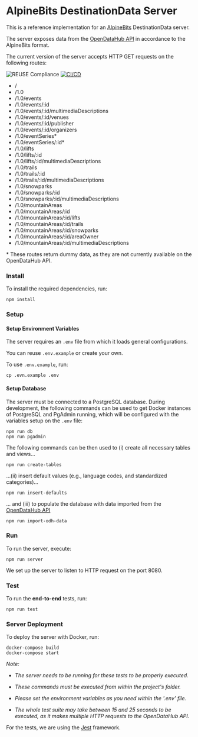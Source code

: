 <!--
SPDX-FileCopyrightText: NOI Techpark <digital@noi.bz.it>

SPDX-License-Identifier: CC0-1.0
-->

# AlpineBits DestinationData Server

This is a reference implementation for an [AlpineBits](https://www.alpinebits.org/) DestinationData server.

The server exposes data from the [OpenDataHub API](http://tourism.opendatahub.bz.it/) in accordance to the AlpineBits format.

The current version of the server accepts HTTP GET requests on the following routes:

![REUSE Compliance](https://github.com/noi-techpark/odh-alpinebits-destination-data-server/actions/workflows/reuse.yml/badge.svg)
[![CI/CD](https://github.com/noi-techpark/odh-alpinebits-destination-data-server/actions/workflows/main.yml/badge.svg)](https://github.com/noi-techpark/odh-alpinebits-destination-data-server/actions/workflows/main.yml)

* /
* /1.0
* /1.0/events
* /1.0/events/:id
* /1.0/events/:id/multimediaDescriptions
* /1.0/events/:id/venues
* /1.0/events/:id/publisher
* /1.0/events/:id/organizers
* /1.0/eventSeries\*
* /1.0/eventSeries/:id\*
* /1.0/lifts
* /1.0/lifts/:id
* /1.0/lifts/:id/multimediaDescriptions
* /1.0/trails
* /1.0/trails/:id
* /1.0/trails/:id/multimediaDescriptions
* /1.0/snowparks
* /1.0/snowparks/:id
* /1.0/snowparks/:id/multimediaDescriptions
* /1.0/mountainAreas
* /1.0/mountainAreas/:id
* /1.0/mountainAreas/:id/lifts
* /1.0/mountainAreas/:id/trails
* /1.0/mountainAreas/:id/snowparks
* /1.0/mountainAreas/:id/areaOwner
* /1.0/mountainAreas/:id/multimediaDescriptions

\* These routes return dummy data, as they are not currently available on the OpenDataHub API.

### Install

To install the required dependencies, run:

```
npm install
```

### Setup

#### Setup Environment Variables

The server requires an `.env` file from which it loads general configurations.

You can reuse `.env.example` or create your own.

To use `.env.example`, run:

```
cp .evn.example .env
```

#### Setup Database

The server must be connected to a PostgreSQL database. During development, the following commands can be used to get Docker instances of PostgreSQL and PgAdmin running, which will be configured with the variables setup on the `.env` file:

```
npm run db
npm run pgadmin
```

The following commands can be then used to (i) create all necessary tables and views...

```
npm run create-tables
```

...(ii) insert default values (e.g., language codes, and standardized categories)... 

```
npm run insert-defaults
```

... and (iii) to populate the database with data imported from the [OpenDataHub API](http://tourism.opendatahub.bz.it/)

```
npm run import-odh-data
```

### Run

To run the server, execute:

```
npm run server
```

We set up the server to listen to HTTP request on the port 8080.

### Test

To run the **end-to-end** tests, run:
```
npm run test
```

### Server Deployment

To deploy the server with Docker, run:
```
docker-compose build
docker-compose start
```

*Note:*

* *The server needs to be running for these tests to be properly executed.*

* *These commands must be executed from within the project's folder.*

* *Please set the environment variables as you need within the '.env' file.*

* *The whole test suite may take between 15 and 25 seconds to be executed, as it makes multiple HTTP requests to the OpenDataHub API.*

For the tests, we are using the [Jest](https://jestjs.io/) framework.

